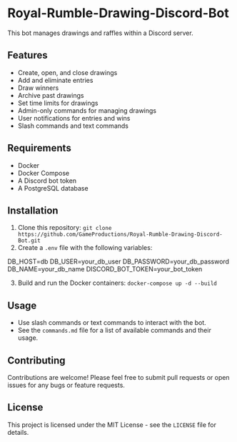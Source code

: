 # Royal-Rumble-Drawing-Discord-Bot

This bot manages drawings and raffles within a Discord server.

## Features

* Create, open, and close drawings
* Add and eliminate entries
* Draw winners
* Archive past drawings
* Set time limits for drawings
* Admin-only commands for managing drawings
* User notifications for entries and wins
* Slash commands and text commands

## Requirements

* Docker
* Docker Compose
* A Discord bot token
* A PostgreSQL database

## Installation

1. Clone this repository: `git clone https://github.com/GameProductions/Royal-Rumble-Drawing-Discord-Bot.git`
2. Create a `.env` file with the following variables:

DB_HOST=db
DB_USER=your_db_user
DB_PASSWORD=your_db_password
DB_NAME=your_db_name
DISCORD_BOT_TOKEN=your_bot_token

3. Build and run the Docker containers: `docker-compose up -d --build`

## Usage

* Use slash commands or text commands to interact with the bot.
* See the `commands.md` file for a list of available commands and their usage.

## Contributing

Contributions are welcome! Please feel free to submit pull requests or open issues for any bugs or feature requests.

## License

This project is licensed under the MIT License - see the `LICENSE` file for details.